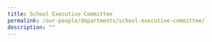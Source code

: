 ```yaml
---
title: School Executive Committee
permalink: /our-people/departments/school-executive-committee/
description: ""
---
```


